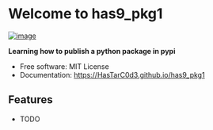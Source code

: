 # Welcome to has9_pkg1


[![image](https://img.shields.io/pypi/v/has9_pkg1.svg)](https://pypi.python.org/pypi/has9_pkg1)


**Learning how to publish a python package in pypi**


-   Free software: MIT License
-   Documentation: <https://HasTarC0d3.github.io/has9_pkg1>


## Features

-   TODO
